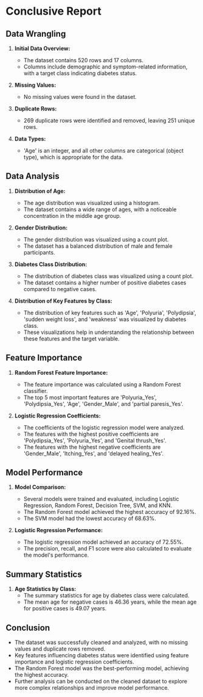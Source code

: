 # Conclusive Report

## Data Wrangling

1. **Initial Data Overview:**
    - The dataset contains 520 rows and 17 columns.
    - Columns include demographic and symptom-related information, with a target class indicating diabetes status.

2. **Missing Values:**
    - No missing values were found in the dataset.

3. **Duplicate Rows:**
    - 269 duplicate rows were identified and removed, leaving 251 unique rows.

4. **Data Types:**
    - 'Age' is an integer, and all other columns are categorical (object type), which is appropriate for the data.

## Data Analysis

1. **Distribution of Age:**
    - The age distribution was visualized using a histogram.
    - The dataset contains a wide range of ages, with a noticeable concentration in the middle age group.

2. **Gender Distribution:**
    - The gender distribution was visualized using a count plot.
    - The dataset has a balanced distribution of male and female participants.

3. **Diabetes Class Distribution:**
    - The distribution of diabetes class was visualized using a count plot.
    - The dataset contains a higher number of positive diabetes cases compared to negative cases.

4. **Distribution of Key Features by Class:**
    - The distribution of key features such as 'Age', 'Polyuria', 'Polydipsia', 'sudden weight loss', and 'weakness' was visualized by diabetes class.
    - These visualizations help in understanding the relationship between these features and the target variable.

## Feature Importance

1. **Random Forest Feature Importance:**
    - The feature importance was calculated using a Random Forest classifier.
    - The top 5 most important features are 'Polyuria_Yes', 'Polydipsia_Yes', 'Age', 'Gender_Male', and 'partial paresis_Yes'.

2. **Logistic Regression Coefficients:**
    - The coefficients of the logistic regression model were analyzed.
    - The features with the highest positive coefficients are 'Polydipsia_Yes', 'Polyuria_Yes', and 'Genital thrush_Yes'.
    - The features with the highest negative coefficients are 'Gender_Male', 'Itching_Yes', and 'delayed healing_Yes'.

## Model Performance

1. **Model Comparison:**
    - Several models were trained and evaluated, including Logistic Regression, Random Forest, Decision Tree, SVM, and KNN.
    - The Random Forest model achieved the highest accuracy of 92.16%.
    - The SVM model had the lowest accuracy of 68.63%.

2. **Logistic Regression Performance:**
    - The logistic regression model achieved an accuracy of 72.55%.
    - The precision, recall, and F1 score were also calculated to evaluate the model's performance.

## Summary Statistics

1. **Age Statistics by Class:**
    - The summary statistics for age by diabetes class were calculated.
    - The mean age for negative cases is 46.36 years, while the mean age for positive cases is 49.07 years.

## Conclusion

- The dataset was successfully cleaned and analyzed, with no missing values and duplicate rows removed.
- Key features influencing diabetes status were identified using feature importance and logistic regression coefficients.
- The Random Forest model was the best-performing model, achieving the highest accuracy.
- Further analysis can be conducted on the cleaned dataset to explore more complex relationships and improve model performance.
